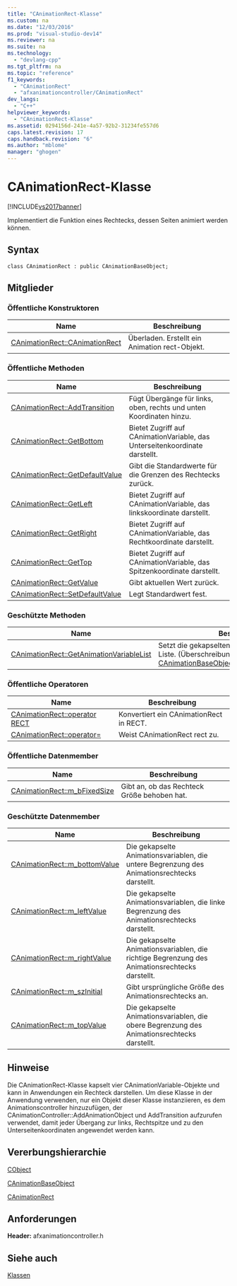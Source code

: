 ```yaml
---
title: "CAnimationRect-Klasse"
ms.custom: na
ms.date: "12/03/2016"
ms.prod: "visual-studio-dev14"
ms.reviewer: na
ms.suite: na
ms.technology: 
  - "devlang-cpp"
ms.tgt_pltfrm: na
ms.topic: "reference"
f1_keywords: 
  - "CAnimationRect"
  - "afxanimationcontroller/CAnimationRect"
dev_langs: 
  - "C++"
helpviewer_keywords: 
  - "CAnimationRect-Klasse"
ms.assetid: 0294156d-241e-4a57-92b2-31234fe557d6
caps.latest.revision: 17
caps.handback.revision: "6"
ms.author: "mblome"
manager: "ghogen"
---
```

# CAnimationRect-Klasse
[!INCLUDE[vs2017banner](../../assembler/inline/includes/vs2017banner.md)]

Implementiert die Funktion eines Rechtecks, dessen Seiten animiert werden können.  
  
## Syntax  
  
```  
class CAnimationRect : public CAnimationBaseObject;  
```  
  
## Mitglieder  
  
### Öffentliche Konstruktoren  
  
|Name|Beschreibung|  
|----------|------------------|  
|[CAnimationRect::CAnimationRect](../Topic/CAnimationRect::CAnimationRect.md)|Überladen.  Erstellt ein Animation rect\-Objekt.|  
  
### Öffentliche Methoden  
  
|Name|Beschreibung|  
|----------|------------------|  
|[CAnimationRect::AddTransition](../Topic/CAnimationRect::AddTransition.md)|Fügt Übergänge für links, oben, rechts und unten Koordinaten hinzu.|  
|[CAnimationRect::GetBottom](../Topic/CAnimationRect::GetBottom.md)|Bietet Zugriff auf CAnimationVariable, das Unterseitenkoordinate darstellt.|  
|[CAnimationRect::GetDefaultValue](../Topic/CAnimationRect::GetDefaultValue.md)|Gibt die Standardwerte für die Grenzen des Rechtecks zurück.|  
|[CAnimationRect::GetLeft](../Topic/CAnimationRect::GetLeft.md)|Bietet Zugriff auf CAnimationVariable, das linkskoordinate darstellt.|  
|[CAnimationRect::GetRight](../Topic/CAnimationRect::GetRight.md)|Bietet Zugriff auf CAnimationVariable, das Rechtkoordinate darstellt.|  
|[CAnimationRect::GetTop](../Topic/CAnimationRect::GetTop.md)|Bietet Zugriff auf CAnimationVariable, das Spitzenkoordinate darstellt.|  
|[CAnimationRect::GetValue](../Topic/CAnimationRect::GetValue.md)|Gibt aktuellen Wert zurück.|  
|[CAnimationRect::SetDefaultValue](../Topic/CAnimationRect::SetDefaultValue.md)|Legt Standardwert fest.|  
  
### Geschützte Methoden  
  
|Name|Beschreibung|  
|----------|------------------|  
|[CAnimationRect::GetAnimationVariableList](../Topic/CAnimationRect::GetAnimationVariableList.md)|Setzt die gekapselten Animationsvariablen in eine Liste.  \(Überschreibungen [CAnimationBaseObject::GetAnimationVariableList](../Topic/CAnimationBaseObject::GetAnimationVariableList.md).\)|  
  
### Öffentliche Operatoren  
  
|Name|Beschreibung|  
|----------|------------------|  
|[CAnimationRect::operator RECT](../Topic/CAnimationRect::operator%20RECT.md)|Konvertiert ein CAnimationRect in RECT.|  
|[CAnimationRect::operator\=](../Topic/CAnimationRect::operator=.md)|Weist CAnimationRect rect zu.|  
  
### Öffentliche Datenmember  
  
|Name|Beschreibung|  
|----------|------------------|  
|[CAnimationRect::m\_bFixedSize](../Topic/CAnimationRect::m_bFixedSize.md)|Gibt an, ob das Rechteck Größe behoben hat.|  
  
### Geschützte Datenmember  
  
|Name|Beschreibung|  
|----------|------------------|  
|[CAnimationRect::m\_bottomValue](../Topic/CAnimationRect::m_bottomValue.md)|Die gekapselte Animationsvariablen, die untere Begrenzung des Animationsrechtecks darstellt.|  
|[CAnimationRect::m\_leftValue](../Topic/CAnimationRect::m_leftValue.md)|Die gekapselte Animationsvariablen, die linke Begrenzung des Animationsrechtecks darstellt.|  
|[CAnimationRect::m\_rightValue](../Topic/CAnimationRect::m_rightValue.md)|Die gekapselte Animationsvariablen, die richtige Begrenzung des Animationsrechtecks darstellt.|  
|[CAnimationRect::m\_szInitial](../Topic/CAnimationRect::m_szInitial.md)|Gibt ursprüngliche Größe des Animationsrechtecks an.|  
|[CAnimationRect::m\_topValue](../Topic/CAnimationRect::m_topValue.md)|Die gekapselte Animationsvariablen, die obere Begrenzung des Animationsrechtecks darstellt.|  
  
## Hinweise  
 Die CAnimationRect\-Klasse kapselt vier CAnimationVariable\-Objekte und kann in Anwendungen ein Rechteck darstellen.  Um diese Klasse in der Anwendung verwenden, nur ein Objekt dieser Klasse instanziieren, es dem Animationscontroller hinzuzufügen, der CAnimationController::AddAnimationObject und AddTransition aufzurufen verwendet, damit jeder Übergang zur links, Rechtspitze und zu den Unterseitenkoordinaten angewendet werden kann.  
  
## Vererbungshierarchie  
 [CObject](../../mfc/reference/cobject-class.md)  
  
 [CAnimationBaseObject](../../mfc/reference/canimationbaseobject-class.md)  
  
 [CAnimationRect](../../mfc/reference/canimationrect-class.md)  
  
## Anforderungen  
 **Header:**  afxanimationcontroller.h  
  
## Siehe auch  
 [Klassen](../../mfc/reference/mfc-classes.md)